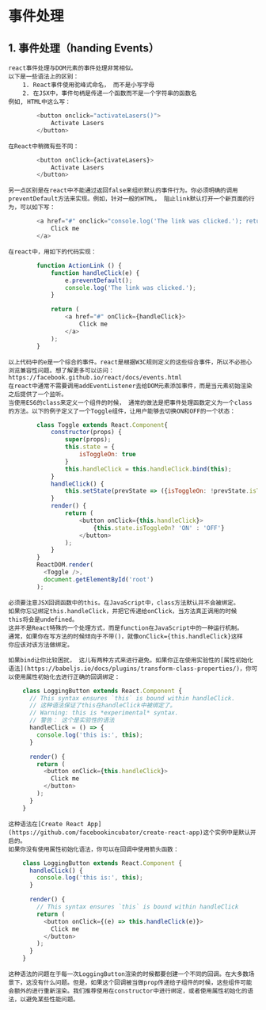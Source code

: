 # 事件处理

## 1. 事件处理（handing Events）
    react事件处理与DOM元素的事件处理非常相似。
    以下是一些语法上的区别：
        1. React事件使用驼峰式命名， 而不是小写字母
        2. 在JSX中，事件句柄是传递一个函数而不是一个字符串的函数名
    例如, HTML中这么写：
```javascript    
        <button onclick="activateLasers()">
            Activate Lasers
        </button>
```

    在React中稍微有些不同：
```javascript    
        <button onClick={activateLasers}>
            Activate Lasers
        </button>
```

    另一点区别是在react中不能通过返回false来组织默认的事件行为。你必须明确的调用preventDefault方法来实现。例如，针对一般的HTML， 阻止link默认打开一个新页面的行为，可以如下写：
```javascript    
        <a href="#" onclick="console.log('The link was clicked.'); return false">
            Click me
        </a>
```

    在react中，用如下的代码实现：
```javascript    
        function ActionLink () {
            function handleClick(e) {
                e.preventDefault();
                console.log('The link was clicked.');
            }

            return (
                <a href="#" onClick={handleClick}>
                    Click me 
                </a>
            );
        }
```

    以上代码中的e是一个综合的事件。react是根据W3C规则定义的这些综合事件，所以不必担心浏览兼容性问题。想了解更多可以访问： https://facebook.github.io/react/docs/events.html
    在react中通常不需要调用addEventListener去给DOM元素添加事件，而是当元素初始渲染之后提供了一个监听。
    当使用ES6的class来定义一个组件的时候， 通常的做法是把事件处理函数定义为一个class的方法。以下的例子定义了一个Toggle组件，让用户能够去切换ON和OFF的一个状态：
```javascript    
        class Toggle extends React.Component{
            constructor(props) {
                super(props);
                this.state = {
                    isToggleOn: true
                }
                this.handleClick = this.handleClick.bind(this);
            }
            handleClick() {
                this.setState(prevState => ({isToggleOn: !prevState.isToggleOn}));
            }
            render() {
                return (
                    <button onClick={this.handleClick}>
                        {this.state.isToggleOn? 'ON' : 'OFF'}
                    </button>
                );
            }
        }
        ReactDOM.render(
          <Toggle />,
          document.getElementById('root')
        );
```
    
    必须要注意JSX回调函数中的this。在JavaScript中，class方法默认并不会被绑定。
    如果你忘记绑定this.handleClick，并把它传递给onClick，当方法真正调用的时候
    this将会是undefined。
    这并不是React特殊的一个处理方式，而是function在JavaScript中的一种运行机制。
    通常，如果你在写方法的时候倾向于不带()，就像onClick={this.handleClick}这样
    你应该对该方法做绑定。
    
    如果bind让你比较困扰， 这儿有两种方式来进行避免。如果你正在使用实验性的[属性初始化语法](https://babeljs.io/docs/plugins/transform-class-properties/)，你可以使用属性初始化去进行正确的回调绑定：
```javascript
    class LoggingButton extends React.Component {
      // This syntax ensures `this` is bound within handleClick.
      // 这种语法保证了this在handleClick中被绑定了。
      // Warning: this is *experimental* syntax.
      // 警告： 这个是实验性的语法
      handleClick = () => {
        console.log('this is:', this);
      }

      render() {
        return (
          <button onClick={this.handleClick}>
            Click me
          </button>
        );
      }
    }
```

    这种语法在[Create React App](https://github.com/facebookincubator/create-react-app)这个实例中是默认开启的。
    如果你没有使用属性初始化语法，你可以在回调中使用箭头函数：
```javascript
    class LoggingButton extends React.Component {
      handleClick() {
        console.log('this is:', this);
      }

      render() {
        // This syntax ensures `this` is bound within handleClick
        return (
          <button onClick={(e) => this.handleClick(e)}>
            Click me
          </button>
        );
      }
    }
```

    这种语法的问题在于每一次LoggingButton渲染的时候都要创建一个不同的回调。在大多数场景下，这没有什么问题。但是，如果这个回调被当做prop传递给子组件的时候，这些组件可能会额外的进行重新渲染。我们推荐使用在constructor中进行绑定，或者使用属性初始化的语法，以避免某些性能问题。
    
